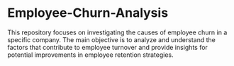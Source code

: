 # Employee-Churn-Analysis
This repository focuses on investigating the causes of employee churn in a specific company. The main objective is to analyze and understand the factors that contribute to employee turnover and provide insights for potential improvements in employee retention strategies.
